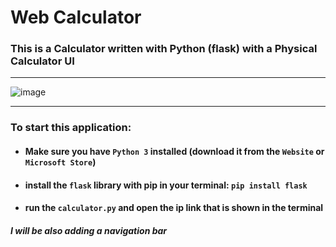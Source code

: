 # Web Calculator

### This is a Calculator written with Python (flask) with a Physical Calculator UI
__________________________________________________________________________________________________
![image](https://github.com/SpecialSpicy/Web-Calculator/assets/120993360/c7a77889-fc36-4241-8a77-1055e7685a6d)
__________________________________________________________________________________________________
### To start this application:
- #### Make sure you have ``Python 3`` installed (download it from the ``Website`` or ``Microsoft Store``)
- #### install the ``flask`` library with pip in your terminal: ``pip install flask``
- #### run the ``calculator.py`` and open the ip link that is shown in the terminal

##### I will be also adding a navigation bar 
